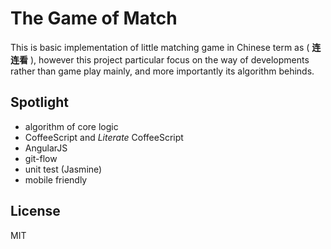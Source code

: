 The Game of Match
=================

This is basic implementation of little matching game in Chinese term as
( **连连看** ), however this project particular focus on the way of
developments rather than game play mainly, and more importantly its algorithm
behinds.


Spotlight
---------

- algorithm of core logic
- CoffeeScript and *Literate* CoffeeScript
- AngularJS
- git-flow
- unit test (Jasmine)
- mobile friendly


License
-------
MIT
